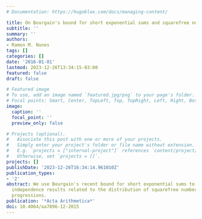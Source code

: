 ```yaml
---
# Documentation: https://hugoblox.com/docs/managing-content/

title: On Bourgain's bound for short exponential sums and squarefree numbers
subtitle: ''
summary: ''
authors:
- Ramon M. Nunes
tags: []
categories: []
date: '2016-01-01'
lastmod: 2023-12-26T13:34:15-03:00
featured: false
draft: false

# Featured image
# To use, add an image named `featured.jpg/png` to your page's folder.
# Focal points: Smart, Center, TopLeft, Top, TopRight, Left, Right, BottomLeft, Bottom, BottomRight.
image:
  caption: ''
  focal_point: ''
  preview_only: false

# Projects (optional).
#   Associate this post with one or more of your projects.
#   Simply enter your project's folder or file name without extension.
#   E.g. `projects = ["internal-project"]` references `content/project/deep-learning/index.md`.
#   Otherwise, set `projects = []`.
projects: []
publishDate: '2023-12-26T16:34:14.961010Z'
publication_types:
- '2'
abstract: We use Bourgain's recent bound for short exponential sums to prove certain
  independence results related to the distribution of squarefree numbers in arithmetic
  progressions.
publication: '*Acta Arithmetica*'
doi: 10.4064/aa7896-12-2015
---
```

